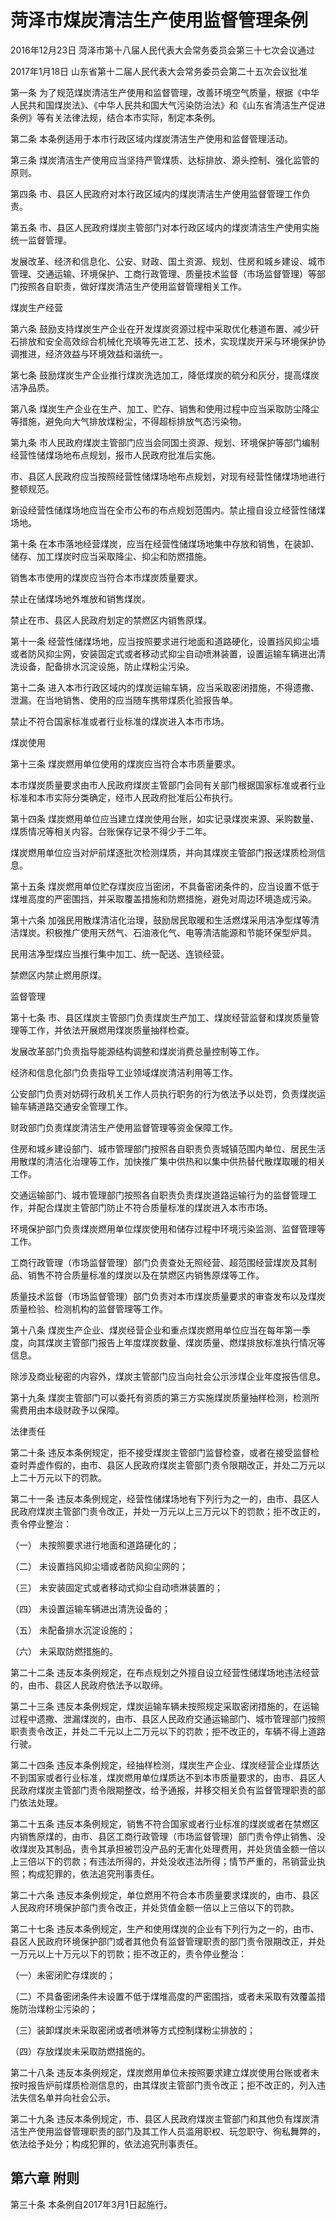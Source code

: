 # 菏泽市煤炭清洁生产使用监督管理条例

2016年12月23日 菏泽市第十八届人民代表大会常务委员会第三十七次会议通过

2017年1月18日 山东省第十二届人民代表大会常务委员会第二十五次会议批准

<!-- INFO END -->

第一条 为了规范煤炭清洁生产使用和监督管理，改善环境空气质量，根据《中华人民共和国煤炭法》、《中华人民共和国大气污染防治法》和《山东省清洁生产促进条例》等有关法律法规，结合本市实际，制定本条例。

第二条 本条例适用于本市行政区域内煤炭清洁生产使用和监督管理活动。

第三条 煤炭清洁生产使用应当坚持严管煤质、达标排放、源头控制、强化监管的原则。

第四条 市、县区人民政府对本行政区域内的煤炭清洁生产使用监督管理工作负责。

第五条 市、县区人民政府煤炭主管部门对本行政区域内的煤炭清洁生产使用实施统一监督管理。

发展改革、经济和信息化、公安、财政、国土资源、规划、住房和城乡建设、城市管理、交通运输、环境保护、工商行政管理、质量技术监督（市场监督管理）等部门按照各自职责，做好煤炭清洁生产使用监督管理相关工作。

煤炭生产经营

第六条 鼓励支持煤炭生产企业在开发煤炭资源过程中采取优化巷道布置、减少矸石排放和安全高效综合机械化充填等先进工艺、技术，实现煤炭开采与环境保护协调推进，经济效益与环境效益和谐统一。

第七条 鼓励煤炭生产企业推行煤炭洗选加工，降低煤炭的硫分和灰分，提高煤炭洁净品质。

第八条 煤炭生产企业在生产、加工、贮存、销售和使用过程中应当采取防尘降尘等措施，避免向大气排放煤粉尘，不得超标排放气态污染物。

第九条 市人民政府煤炭主管部门应当会同国土资源、规划、环境保护等部门编制经营性储煤场地布点规划，报市人民政府批准后实施。

市、县区人民政府应当按照经营性储煤场地布点规划，对现有经营性储煤场地进行整顿规范。

新设经营性储煤场地应当在全市公布的布点规划范围内。禁止擅自设立经营性储煤场地。

第十条 在本市落地经营煤炭，应当在经营性储煤场地集中存放和销售，在装卸、储存、加工煤炭时应当采取降尘、抑尘和防燃措施。

销售本市使用的煤炭应当符合本市煤炭质量要求。

禁止在储煤场地外堆放和销售煤炭。

禁止在市、县区人民政府划定的禁燃区内销售原煤。

第十一条 经营性储煤场地，应当按照要求进行地面和道路硬化，设置挡风抑尘墙或者防风抑尘网，安装固定式或者移动式抑尘自动喷淋装置，设置运输车辆进出清洗设备，配备排水沉淀设施，防止煤粉尘污染。

第十二条 进入本市行政区域内的煤炭运输车辆，应当采取密闭措施，不得遗撒、泄漏。在当地销售、使用的应当随车携带煤质化验报告单。

禁止不符合国家标准或者行业标准的煤炭进入本市市场。

煤炭使用

第十三条 煤炭燃用单位使用的煤炭应当符合本市质量要求。

本市煤炭质量要求由市人民政府煤炭主管部门会同有关部门根据国家标准或者行业标准和本市实际分类确定，经市人民政府批准后公布执行。

第十四条 煤炭燃用单位应当建立煤炭使用台账，如实记录煤炭来源、采购数量、煤质情况等相关内容。台账保存记录不得少于二年。

煤炭燃用单位应当对炉前煤逐批次检测煤质，并向其煤炭主管部门报送煤质检测信息。

第十五条 煤炭燃用单位贮存煤炭应当密闭，不具备密闭条件的，应当设置不低于煤堆高度的严密围挡，并采取覆盖措施和防燃措施，避免对周边环境造成污染。

第十六条 加强民用散煤清洁化治理，鼓励居民取暖和生活燃煤采用洁净型煤等清洁煤炭。积极推广使用天然气、石油液化气、电等清洁能源和节能环保型炉具。

民用洁净型煤应当推行集中加工、统一配送、连锁经营。

禁燃区内禁止燃用原煤。

监督管理

第十七条 市、县区煤炭主管部门负责煤炭生产加工、煤炭经营监督和煤炭质量管理等工作，并依法开展燃用煤炭质量抽样检查。

发展改革部门负责指导能源结构调整和煤炭消费总量控制等工作。

经济和信息化部门负责指导工业领域煤炭清洁利用等工作。

公安部门负责对妨碍行政机关工作人员执行职务的行为依法予以处罚，负责煤炭运输车辆道路交通安全管理工作。

财政部门负责煤炭清洁生产使用监督管理等资金保障工作。

住房和城乡建设部门、城市管理部门按照各自职责负责城镇范围内单位、居民生活用散煤的清洁化治理等工作，加快推广集中供热和以集中供热替代散煤取暖的相关工作。

交通运输部门、城市管理部门按照各自职责负责煤炭道路运输行为的监督管理工作，并配合煤炭主管部门防止不符合质量标准的煤炭进入本市市场。

环境保护部门负责煤炭燃用单位煤炭使用和储存过程中环境污染监测、监督管理等工作。

工商行政管理（市场监督管理）部门负责查处无照经营、超范围经营煤炭及其制品、销售不符合质量标准的煤炭以及在禁燃区内销售原煤等工作。

质量技术监督（市场监督管理）部门负责对本市煤炭质量要求的审查发布以及煤炭质量检验、检测机构的监督管理等工作。

第十八条 煤炭生产企业、煤炭经营企业和重点煤炭燃用单位应当在每年第一季度，向其煤炭主管部门报告上年度煤炭数量、煤炭质量、燃煤排放标准执行情况等信息。

除涉及商业秘密的内容外，煤炭主管部门应当向社会公示涉煤企业年度报告信息。

第十九条 煤炭主管部门可以委托有资质的第三方实施煤炭质量抽样检测，检测所需费用由本级财政予以保障。

法律责任

第二十条 违反本条例规定，拒不接受煤炭主管部门监督检查，或者在接受监督检查时弄虚作假的，由市、县区人民政府煤炭主管部门责令限期改正，并处二万元以上二十万元以下的罚款。

第二十一条 违反本条例规定，经营性储煤场地有下列行为之一的，由市、县区人民政府煤炭主管部门责令改正，并处一万元以上三万元以下的罚款；拒不改正的，责令停业整治：

（一） 未按照要求进行地面和道路硬化的；

（二） 未设置挡风抑尘墙或者防风抑尘网的；

（三） 未安装固定式或者移动式抑尘自动喷淋装置的；

（四） 未设置运输车辆进出清洗设备的；

（五） 未配备排水沉淀设施的；

（六） 未采取防燃措施的。

第二十二条 违反本条例规定，在布点规划之外擅自设立经营性储煤场地违法经营的，由市、县区人民政府依法予以取缔。

第二十三条 违反本条例规定，煤炭运输车辆未按照规定采取密闭措施的，在运输过程中遗撒、泄漏煤炭的，由市、县区人民政府交通运输部门、城市管理部门按照职责责令改正，并处二千元以上二万元以下的罚款；拒不改正的，车辆不得上道路行驶。

第二十四条 违反本条例规定，经抽样检测，煤炭生产企业、煤炭经营企业煤质达不到国家或者行业标准，煤炭燃用单位煤质达不到本市质量要求的，由市、县区人民政府煤炭主管部门责令限期整改，给予通报，并移交相关负有监督管理职责的部门依法处理。

第二十五条 违反本条例规定，销售不符合国家或者行业标准的煤炭或者在禁燃区内销售原煤的，由市、县区工商行政管理（市场监督管理）部门责令停止销售、没收煤炭及其制品，责令其承担被罚没产品的无害化处理费用，并处货值金额一倍以上三倍以下的罚款；有违法所得的，并处没收违法所得；情节严重的，吊销营业执照；构成犯罪的，依法追究刑事责任。

第二十六条 违反本条例规定，单位燃用不符合本市质量要求煤炭的，由市、县区人民政府环境保护部门责令改正，并处货值金额一倍以上三倍以下的罚款。

第二十七条 违反本条例规定，生产和使用煤炭的企业有下列行为之一的，由市、县区人民政府环境保护部门或者其他负有监督管理职责的部门责令限期改正，并处一万元以上十万元以下的罚款；拒不改正的，责令停业整治：

（一）未密闭贮存煤炭的；

（二）不具备密闭条件未设置不低于煤堆高度的严密围挡，或者未采取有效覆盖措施防治煤粉尘污染的；

（三）装卸煤炭未采取密闭或者喷淋等方式控制煤粉尘排放的；

（四）存放煤炭未采取防燃措施的。

第二十八条 违反本条例规定，煤炭燃用单位未按照要求建立煤炭使用台账或者未按时报告炉前煤质检测信息的，由其煤炭主管部门责令改正；拒不改正的，列入违法失信名单并向社会公示。

第二十九条 违反本条例规定，市、县区人民政府煤炭主管部门和其他负有煤炭清洁生产使用监督管理职责的部门及其工作人员滥用职权、玩忽职守、徇私舞弊的，依法给予处分；构成犯罪的，依法追究刑事责任。

## 第六章  附则

第三十条 本条例自2017年3月1日起施行。